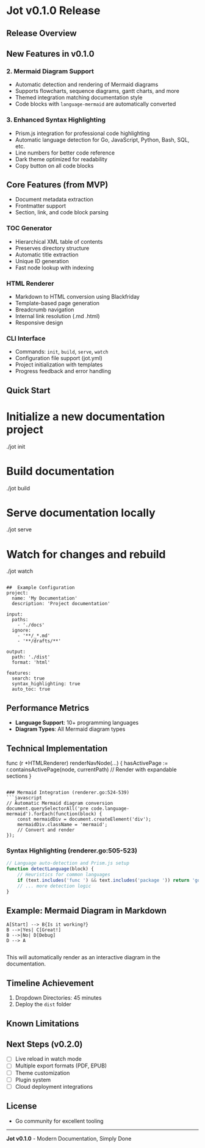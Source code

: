 # Jot v0.1.0 Release

##  Release Overview

##  New Features in v0.1.0
### 2. **Mermaid Diagram Support**
- Automatic detection and rendering of Mermaid diagrams
- Supports flowcharts, sequence diagrams, gantt charts, and more
- Themed integration matching documentation style
- Code blocks with `language-mermaid` are automatically converted

### 3. **Enhanced Syntax Highlighting**
- Prism.js integration for professional code highlighting
- Automatic language detection for Go, JavaScript, Python, Bash, SQL, etc.
- Line numbers for better code reference
- Dark theme optimized for readability
- Copy button on all code blocks

##  Core Features (from MVP)
- Document metadata extraction
- Frontmatter support
- Section, link, and code block parsing

### TOC Generator
- Hierarchical XML table of contents
- Preserves directory structure
- Automatic title extraction
- Unique ID generation
- Fast node lookup with indexing

### HTML Renderer
- Markdown to HTML conversion using Blackfriday
- Template-based page generation
- Breadcrumb navigation
- Internal link resolution (.md  .html)
- Responsive design

### CLI Interface
- Commands: `init`, `build`, `serve`, `watch`
- Configuration file support (jot.yml)
- Project initialization with templates
- Progress feedback and error handling

##  Quick Start
# Initialize a new documentation project
./jot init

# Build documentation
./jot build

# Serve documentation locally
./jot serve

# Watch for changes and rebuild
./jot watch
```

##  Example Configuration
project:
  name: 'My Documentation'
  description: 'Project documentation'

input:
  paths:
    - './docs'
  ignore:
    - '**/_*.md'
    - '**/drafts/**'

output:
  path: './dist'
  format: 'html'

features:
  search: true
  syntax_highlighting: true
  auto_toc: true
```

##  Performance Metrics
- **Language Support**: 10+ programming languages
- **Diagram Types**: All Mermaid diagram types

##  Technical Implementation
func (r *HTMLRenderer) renderNavNode(...) {
    hasActivePage := r.containsActivePage(node, currentPath)
    // Render with expandable sections
}
```

### Mermaid Integration (renderer.go:524-539)
```javascript
// Automatic Mermaid diagram conversion
document.querySelectorAll('pre code.language-mermaid').forEach(function(block) {
    const mermaidDiv = document.createElement('div');
    mermaidDiv.className = 'mermaid';
    // Convert and render
});
```

### Syntax Highlighting (renderer.go:505-523)
```javascript
// Language auto-detection and Prism.js setup
function detectLanguage(block) {
    // Heuristics for common languages
    if (text.includes('func ') && text.includes('package ')) return 'go';
    // ... more detection logic
}
```

##  Example: Mermaid Diagram in Markdown
    A[Start] --> B{Is it working?}
    B -->|Yes| C[Great!]
    B -->|No| D[Debug]
    D --> A
```
````

This will automatically render as an interactive diagram in the documentation.

##  Timeline Achievement
1.  Dropdown Directories: 45 minutes
4. Deploy the `dist` folder

##  Known Limitations

##  Next Steps (v0.2.0)
- [ ] Live reload in watch mode
- [ ] Multiple export formats (PDF, EPUB)
- [ ] Theme customization
- [ ] Plugin system
- [ ] Cloud deployment integrations

##  License
- Go community for excellent tooling

---

**Jot v0.1.0** - Modern Documentation, Simply Done